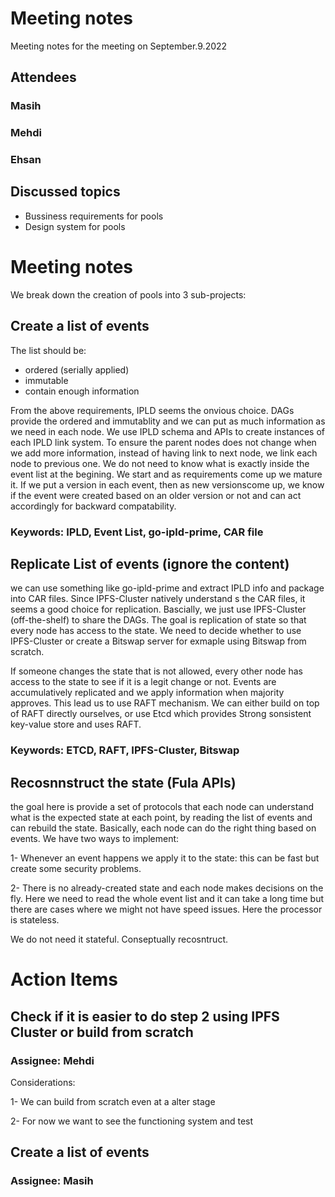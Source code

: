 # Meeting notes

Meeting notes for the meeting on September.9.2022

## Attendees

### Masih
### Mehdi
### Ehsan

## Discussed topics

- Bussiness requirements for pools
- Design system for pools

# Meeting notes

We break down the creation of pools into 3 sub-projects:
## Create a list of events

The list should be: 
- ordered (serially applied)
- immutable
- contain enough information

From the above requirements, IPLD seems the onvious choice. DAGs provide the ordered and immutablity and we can put as much information as we need in each node.
We use IPLD schema and APIs to create instances of each IPLD link system. To ensure the parent nodes does not change when we add more information, instead of having link to next node, we link each node to previous one.
We do not need to know what is exactly inside the event list at the begining. We start and as requirements come up we mature it.
If we put a version in each event, then as new versionscome up, we know if the event were created based on an older version or not and can act accordingly for backward compatability.

### Keywords: IPLD, Event List, go-ipld-prime, CAR file

## Replicate List of events (ignore the content)
we can use something like go-ipld-prime and extract IPLD info and package into CAR files. Since IPFS-Cluster natively understand s the CAR files, it seems a good choice for replication.
Bascially, we just use IPFS-Cluster (off-the-shelf) to share the DAGs. The goal is replication of state so that every node has access to the state.
We need to decide whether to use IPFS-Cluster or create a Bitswap server for exmaple using Bitswap from scratch.

If someone changes the state that is not allowed, every other node has access to the state to see if it is a legit change or not. Events are accumulatively replicated and we apply information when majority approves. This lead us to use RAFT mechanism. 
We can either build on top of RAFT directly ourselves, or use Etcd which provides Strong sonsistent key-value store and uses RAFT.

### Keywords: ETCD, RAFT, IPFS-Cluster, Bitswap

## Recosnnstruct the state (Fula APIs)
the goal here is provide a set of protocols that each node can understand what is the expected state at each point, by reading the list of events and can rebuild the state.
Basically, each node can do the right thing based on events. We have two ways to implement:

1- Whenever an event happens we apply it to the state: this can be fast but create some security problems.

2- There is no already-created state and each node makes decisions on the fly. Here we need to read the whole event list and it can take a long time but there are cases where we might not have speed issues. Here the processor is stateless.

We do not need it stateful. Conseptually recosntruct.

# Action Items

## Check if it is easier to do step 2 using IPFS Cluster or build from scratch

### Assignee: Mehdi

Considerations:

1- We can build from scratch even at a alter stage

2- For now we want to see the functioning system and test

## Create a list of events

### Assignee: Masih
